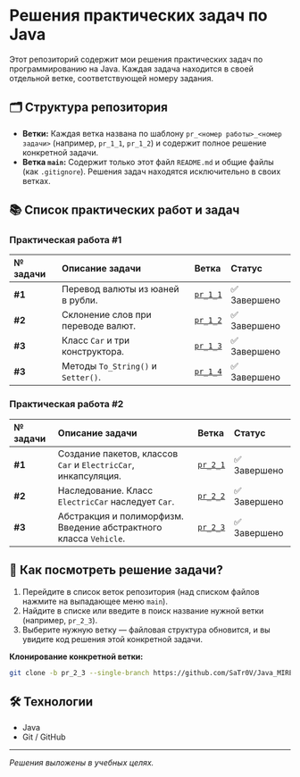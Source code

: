 # Решения практических задач по Java

Этот репозиторий содержит мои решения практических задач по программированию на Java. Каждая задача находится в своей отдельной ветке, соответствующей номеру задания.

## 🗂 Структура репозитория

*   **Ветки:** Каждая ветка названа по шаблону `pr_<номер работы>_<номер задачи>` (например, `pr_1_1`, `pr_1_2`) и содержит полное решение конкретной задачи.
*   **Ветка `main`:** Содержит только этот файл `README.md` и общие файлы (как `.gitignore`). Решения задач находятся исключительно в своих ветках.

## 📚 Список практических работ и задач

### Практическая работа #1
| № задачи | Описание задачи | Ветка | Статус |
| :--- | :--- | :--- | :--- |
| **#1** | Перевод валюты из юаней в рубли. | [`pr_1_1`](https://github.com/SaTr0V/Java_MIREA_3_semester/tree/pr_1_1) | ✅ Завершено |
| **#2** | Склонение слов при переводе валют. | [`pr_1_2`](https://github.com/SaTr0V/Java_MIREA_3_semester/tree/pr_1_2) | ✅ Завершено |
| **#3** | Класс `Car` и три конструктора. | [`pr_1_3`](https://github.com/SaTr0V/Java_MIREA_3_semester/tree/pr_1_3) | ✅ Завершено |
| **#3** | Методы `To_String()` и `Setter()`. | [`pr_1_4`](https://github.com/SaTr0V/Java_MIREA_3_semester/tree/pr_1_4) | ✅ Завершено |

### Практическая работа #2

| № задачи | Описание задачи | Ветка | Статус |
| :--- | :--- | :--- | :--- |
| **#1** | Создание пакетов, классов `Car` и `ElectricCar`, инкапсуляция. | [`pr_2_1`](https://github.com/SaTr0V/Java_MIREA_3_semester/tree/pr_2_1) | ✅ Завершено |
| **#2** | Наследование. Класс `ElectricCar` наследует `Car`. | [`pr_2_2`](https://github.com/SaTr0V/Java_MIREA_3_semester/tree/pr_2_2) | ✅ Завершено |
| **#3** | Абстракция и полиморфизм. Введение абстрактного класса `Vehicle`. | [`pr_2_3`](https://github.com/SaTr0V/Java_MIREA_3_semester/tree/pr_2_3) | ✅ Завершено |

## 🚀 Как посмотреть решение задачи?

1.  Перейдите в список веток репозитория (над списком файлов нажмите на выпадающее меню `main`).
2.  Найдите в списке или введите в поиск название нужной ветки (например, `pr_2_3`).
3.  Выберите нужную ветку — файловая структура обновится, и вы увидите код решения этой конкретной задачи.

**Клонирование конкретной ветки:**
```bash
git clone -b pr_2_3 --single-branch https://github.com/SaTr0V/Java_MIREA_3_semester.git
```

## 🛠 Технологии

*   Java
*   Git / GitHub

---
*Решения выложены в учебных целях.*
